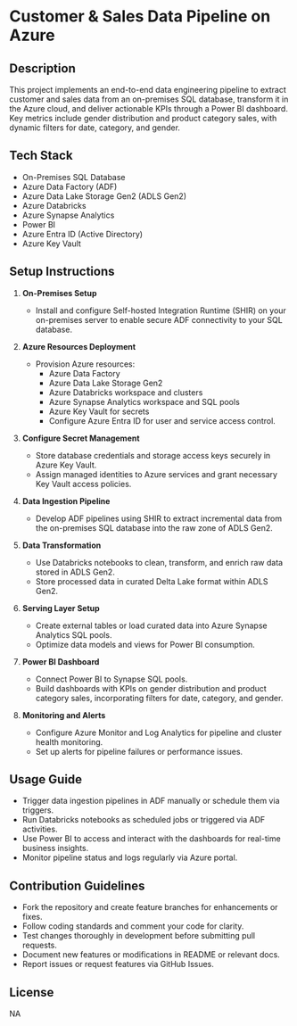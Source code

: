 # Customer & Sales Data Pipeline on Azure

## Description
This project implements an end-to-end data engineering pipeline to extract customer and sales data from an on-premises SQL database, transform it in the Azure cloud, and deliver actionable KPIs through a Power BI dashboard. Key metrics include gender distribution and product category sales, with dynamic filters for date, category, and gender.

## Tech Stack
- On-Premises SQL Database  
- Azure Data Factory (ADF)  
- Azure Data Lake Storage Gen2 (ADLS Gen2)  
- Azure Databricks  
- Azure Synapse Analytics  
- Power BI  
- Azure Entra ID (Active Directory)  
- Azure Key Vault  

## Setup Instructions

1. **On-Premises Setup**  
   - Install and configure Self-hosted Integration Runtime (SHIR) on your on-premises server to enable secure ADF connectivity to your SQL database.

2. **Azure Resources Deployment**  
   - Provision Azure resources:  
     - Azure Data Factory  
     - Azure Data Lake Storage Gen2  
     - Azure Databricks workspace and clusters  
     - Azure Synapse Analytics workspace and SQL pools  
     - Azure Key Vault for secrets  
     - Configure Azure Entra ID for user and service access control.

3. **Configure Secret Management**  
   - Store database credentials and storage access keys securely in Azure Key Vault.  
   - Assign managed identities to Azure services and grant necessary Key Vault access policies.

4. **Data Ingestion Pipeline**  
   - Develop ADF pipelines using SHIR to extract incremental data from the on-premises SQL database into the raw zone of ADLS Gen2.

5. **Data Transformation**  
   - Use Databricks notebooks to clean, transform, and enrich raw data stored in ADLS Gen2.  
   - Store processed data in curated Delta Lake format within ADLS Gen2.

6. **Serving Layer Setup**  
   - Create external tables or load curated data into Azure Synapse Analytics SQL pools.  
   - Optimize data models and views for Power BI consumption.

7. **Power BI Dashboard**  
   - Connect Power BI to Synapse SQL pools.  
   - Build dashboards with KPIs on gender distribution and product category sales, incorporating filters for date, category, and gender.

8. **Monitoring and Alerts**  
   - Configure Azure Monitor and Log Analytics for pipeline and cluster health monitoring.  
   - Set up alerts for pipeline failures or performance issues.

## Usage Guide

- Trigger data ingestion pipelines in ADF manually or schedule them via triggers.  
- Run Databricks notebooks as scheduled jobs or triggered via ADF activities.  
- Use Power BI to access and interact with the dashboards for real-time business insights.  
- Monitor pipeline status and logs regularly via Azure portal.

## Contribution Guidelines

- Fork the repository and create feature branches for enhancements or fixes.  
- Follow coding standards and comment your code for clarity.  
- Test changes thoroughly in development before submitting pull requests.  
- Document new features or modifications in README or relevant docs.  
- Report issues or request features via GitHub Issues.

## License

NA
